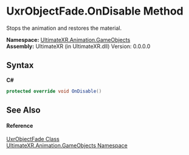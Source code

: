 # UxrObjectFade.OnDisable Method 
 

Stops the animation and restores the material.

**Namespace:**&nbsp;<a href="N_UltimateXR_Animation_GameObjects">UltimateXR.Animation.GameObjects</a><br />**Assembly:**&nbsp;UltimateXR (in UltimateXR.dll) Version: 0.0.0.0

## Syntax

**C#**<br />
``` C#
protected override void OnDisable()
```


## See Also


#### Reference
<a href="T_UltimateXR_Animation_GameObjects_UxrObjectFade">UxrObjectFade Class</a><br /><a href="N_UltimateXR_Animation_GameObjects">UltimateXR.Animation.GameObjects Namespace</a><br />